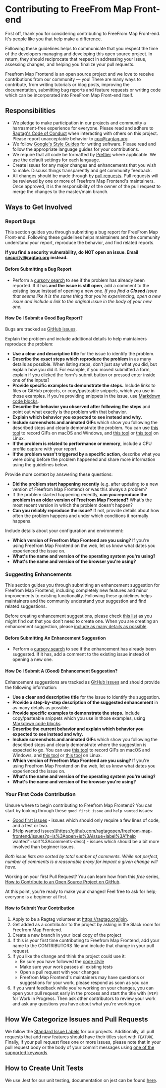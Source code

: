# Contributing to FreeFrom Map Front-end

First off, thank you for considering contributing to FreeFrom Map Front-end. It's people like you that help make a difference.

Following these guidelines helps to communicate that you respect the time of the developers managing and developing this 
open source project. In return, they should reciprocate that respect in addressing your issue, assessing changes, and helping 
you finalize your pull requests.

Freefrom Map Frontend is an open source project and we love to receive contributions from our community — you! 
There are many ways to contribute, from writing tutorials or blog posts, improving the documentation, submitting bug reports 
and feature requests or writing code which can be incorporated into FreeFrom Map Front-end itself.

## Responsibilities

- We pledge to make participation in our projects and community a harrasment-free experience for everyone. Please read 
and adhere to [Ragtag's Code of Conduct](https://ragtag.org/coc) when interacting with others on this project. Please report 
unacceptable behavior to coc@ragtag.org.
- We follow [Google's Style Guides](https://google.github.io/styleguide/) for writing software. Please read and follow the 
appropriate language guides for your contributions.
- We require that all code be formatted by [Prettier](https://prettier.io/) where applicable. We use the default settings for 
each language.
- Create issues for any major changes and enhancements that you wish to make. Discuss things transparently and get community 
feedback.
- All changes should be made through by [pull requests](https://help.github.com/articles/about-pull-requests/). Pull requests 
will be reviewed by one or more of Freefrom Map Frontend's maintainers. Once approved, it is the responsibility 
of the owner of the pull request to merge the changes to the master/main branch.

## Ways to Get Involved

### Report Bugs

This section guides you through submitting a bug report for FreeFrom Map Front-end. Following these guidelines helps maintainers 
and the community understand your report, reproduce the behavior, and find related reports.

**If you find a security vulnerability, do NOT open an issue. Email security@ragtag.org instead.**

#### Before Submitting a Bug Report

- Perform a [cursory search](https://github.com/ragtagopen/freefrom-map-frontend/issues) to see if the problem has already 
been reported. If it has **and the issue is still open**, add a comment to the existing issue instead of opening a new one.
  _If you find a **Closed** issue that seems like it is the same thing that you're experiencing, open a new issue and include 
  a link to the original issue in the body of your new one._

#### How Do I Submit a Good Bug Report?

Bugs are tracked as [GitHub issues](https://guides.github.com/features/issues/).

Explain the problem and include additional details to help maintainers reproduce the problem:

- **Use a clear and descriptive title** for the issue to identify the problem.
- **Describe the exact steps which reproduce the problem** in as many details as possible. When listing steps, don't just 
say what you did, but explain how you did it. For example, if you moved submitted a form, explain if you clicked the form's 
submit button or pressed enter inside one of the inputs?
- **Provide specific examples to demonstrate the steps.** Include links to files or GitHub projects, or copy/pasteable snippets, 
which you use in those examples. If you're providing snippets in the issue, use [Markdown code blocks](https://help.github.com/articles/markdown-basics/#multiple-lines).
- **Describe the behavior you observed after following the steps** and point out what exactly is the problem with that behavior.
- **Explain which behavior you expected to see instead and why.**
- **Include screenshots and animated GIFs** which show you following the described steps and clearly demonstrate the problem. 
You can use [this tool](https://www.cockos.com/licecap/) to record GIFs on macOS and Windows, and [this tool](https://github.com/colinkeenan/silentcast) 
or [this tool](https://github.com/GNOME/byzanz) on Linux.
- **If the problem is related to performance or memory**, include a CPU profile capture with your report.
- **If the problem wasn't triggered by a specific action**, describe what you were doing before the problem happened and 
share more information using the guidelines below.

Provide more context by answering these questions:

- **Did the problem start happening recently** (e.g. after updating to a new version of Freefrom Map Frontend) or was this always a problem?
- If the problem started happening recently, **can you reproduce the problem in an older version of Freefrom Map Frontend?** What's the most recent version in which the problem doesn't happen?
- **Can you reliably reproduce the issue?** If not, provide details about how often the problem happens and under which conditions it normally happens.

Include details about your configuration and environment:

- **Which version of Freefrom Map Frontend are you using?** If you're using Freefrom Map Frontend on the web, let us know what dates you experienced the issue on.
- **What's the name and version of the operating system you're using?**
- **What's the name and version of the browser you're using?**

### Suggesting Enhancements

This section guides you through submitting an enhancement suggestion for Freefrom Map Frontend, including completely new features and minor improvements to existing functionality. Following these guidelines helps maintainers and the community understand your suggestion and find related suggestions.

Before creating enhancement suggestions, please check [this list](#before-submitting-an-enhancement-suggestion) as you might find out that you don't need to create one. When you are creating an enhancement suggestion, please [include as many details as possible](#how-do-i-submit-a-good-enhancement-suggestion).

#### Before Submitting An Enhancement Suggestion

- Perform a [cursory search](https://github.com/ragtagopen/freefrom-map-frontend/issues) to see if the enhancement has already been suggested. If it has, add a comment to the existing issue instead of opening a new one.

#### How Do I Submit A (Good) Enhancement Suggestion?

Enhancement suggestions are tracked as [GitHub issues](https://guides.github.com/features/issues/) and should provide the following information:

- **Use a clear and descriptive title** for the issue to identify the suggestion.
- **Provide a step-by-step description of the suggested enhancement** in as many details as possible.
- **Provide specific examples to demonstrate the steps.** Include copy/pasteable snippets which you use in those examples, using [Markdown code blocks](https://help.github.com/articles/markdown-basics/#multiple-lines).
- **Describe the current behavior and explain which behavior you expected to see instead and why.**
- **Include screenshots and animated GIFs** which show you following the described steps and clearly demonstrate where the suggestion is expected to go. You can use [this tool](https://www.cockos.com/licecap/) to record GIFs on macOS and Windows, and [this tool](https://github.com/colinkeenan/silentcast) or [this tool](https://github.com/GNOME/byzanz) on Linux.
- **Which version of Freefrom Map Frontend are you using?** If you're using Freefrom Map Frontend on the web, let us know what dates you experienced the issue on.
- **What's the name and version of the operating system you're using?**
- **What's the name and version of the browser you're using?**

### Your First Code Contribution

Unsure where to begin contributing to Freefrom Map Frontend? You can start by looking through these `good first issue` and `help wanted` issues:

- [Good first issues](https://github.com/ragtagopen/freefrom-map-frontend/issues?q=is%3Aopen+is%3Aissue+label%3A"good+first+issue"+sort%3Acomments-desc) - issues which should only require a few lines of code, and a test or two.
- [Help wanted issues](https://github.com/ragtagopen/freefrom-map-frontend/issues?q=is%3Aopen+is%3Aissue+label%3A"help wanted"+sort%3Acomments-desc) - issues which should be a bit more involved than beginner issues.

_Both issue lists are sorted by total number of comments. While not perfect, number of comments is a reasonable proxy for impact a given change will have._

Working on your first Pull Request? You can learn how from this _free_ series, [How to Contribute to an Open Source Project on GitHub](https://egghead.io/series/how-to-contribute-to-an-open-source-project-on-github).

At this point, you're ready to make your changes! Feel free to ask for help; everyone is a beginner at first.

#### How to Submit Your Contribution

1.  Apply to be a Ragtag volunteer at https://ragtag.org/join.
1.  Get added as a contributor to the project by asking in the Slack room for Freefrom Map Frontend.
1.  Create a new branch in your local copy of the project
1.  If this is your first time contributing to Freefrom Map Frontend, add your name to the CONTRIBUTORS file and include that change in your pull request.
1.  If you like the change and think the project could use it:
    - Be sure you have followed the [code style](#responsibilities)
    - Make sure your work passes all existing tests
    - Open a pull request with your changes
    - Freefrom Map Frontend's maintainers may have questions or suggestions for your work, please respond as soon as you can
1.  If you want feedback while you're working on your changes, you can open your pull request early in the process and start the title with `[WIP]` for Work in Progress. Then ask other contributors to review your work and ask any questions you have about what you're working on.

## How We Categorize Issues and Pull Requests

We follow the [Standard Issue Labels](https://github.com/wagenet/StandardIssueLabels#standardissuelabels) for our projects. Additionally, all pull requests that add new features should have their titles start with `FEATURE`. Finally, if your pull request fixes one or more issues, please note that in your pull request body or the body of your commit messages using [one of the supported keywords](https://help.github.com/articles/closing-issues-using-keywords/).

## How to Create Unit Tests

We use Jest for our unit testing, documentation on jest can be found [here](https://jestjs.io/docs/en/getting-started).
